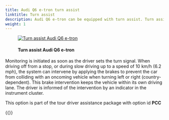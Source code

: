```yaml
---
title: Audi Q6 e-tron turn assist
linktitle: Turn assist
description: Audi Q6 e-tron can be equipped with turn assist. Turn assist monitors the road lane with oncoming traffic by means of radar sensors, the front camera and, in certain models, a laser scanner.
weight: 1
---
```


<!-- markdownlint-disable MD033 -->
<figure>
    <a href="https://media.electrichasgoneaudi.net/multimedia/models/e-tron/technology/drivingassistance/turnassist/turnassist.jpg">
        <img src="https://media.electrichasgoneaudi.net/multimedia/models/e-tron/technology/drivingassistance/turnassist/turnassists.jpg"
        class="img-fluid" alt="Turn assist Audi Q6 e-tron" title="Turn assist Audi Q6 e-tron">
    </a>
    <figcaption><h4>Turn assist Audi Q6 e-tron</h4></figcaption>
</figure>

Monitoring is initiated as soon as the driver sets the turn signal. When driving off from a stop, or during slow driving up to a speed of 10 km/h (6.2 mph), the system can intervene by applying the brakes to prevent the car from colliding with an oncoming vehicle when turning left or right (country-dependent). This brake intervention keeps the vehicle within its own driving lane. The driver is informed of the intervention by an indicator in the instrument cluster.

This option is part of the tour driver assistance package with option id **PCC**

{{<children description="true" />}}
